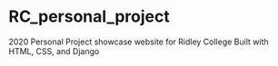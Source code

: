 # RC_personal_project
2020 Personal Project showcase website for Ridley College
Built with HTML, CSS, and Django
